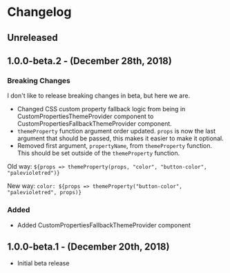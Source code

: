Changelog
=========

Unreleased
----------

1.0.0-beta.2 - (December 28th, 2018)
------------------------------------
### Breaking Changes
I don't like to release breaking changes in beta, but here we are.

* Changed CSS custom property fallback logic from being in CustomPropertiesThemeProvider component to CustomPropertiesFallbackThemeProvider component.
* `themeProperty` function argument order updated. `props` is now the last argument that should be passed, this makes it easier to make it optional.
* Removed first argument, `propertyName`, from `themeProperty` function. This should be set outside of the `themeProperty` function.

Old way:
`${props => themeProperty(props, "color", "button-color", "palevioletred")}`

New way:
`color: ${props => themeProperty("button-color", "palevioletred", props)}`

### Added
* Added CustomPropertiesFallbackThemeProvider component

1.0.0-beta.1 - (December 20th, 2018)
------------------------------------
* Initial beta release